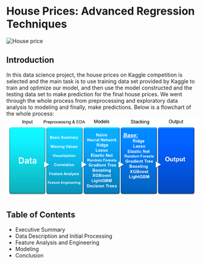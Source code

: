 # House Prices: Advanced Regression Techniques
![House price](https://storage.googleapis.com/kaggle-competitions/kaggle/5407/media/housesbanner.png)
## Introduction
In this data science project, the house prices on Kaggle competition is selected and the main task is to use training data set provided by Kaggle to train and optimize our model, and then use the model constructed and the testing data set to make prediction for the final house prices. We went through the whole process from preprocessing and exploratory data analysis to modeling and finally, make predictions. Below is a flowchart of the whole process:
<img src="Images/Flowchart.png">
## Table of Contents
- Executive Summary
- Data Description and Initial Processing
- Feature Analysis and Engineering
- Modeling
- Conclusion
